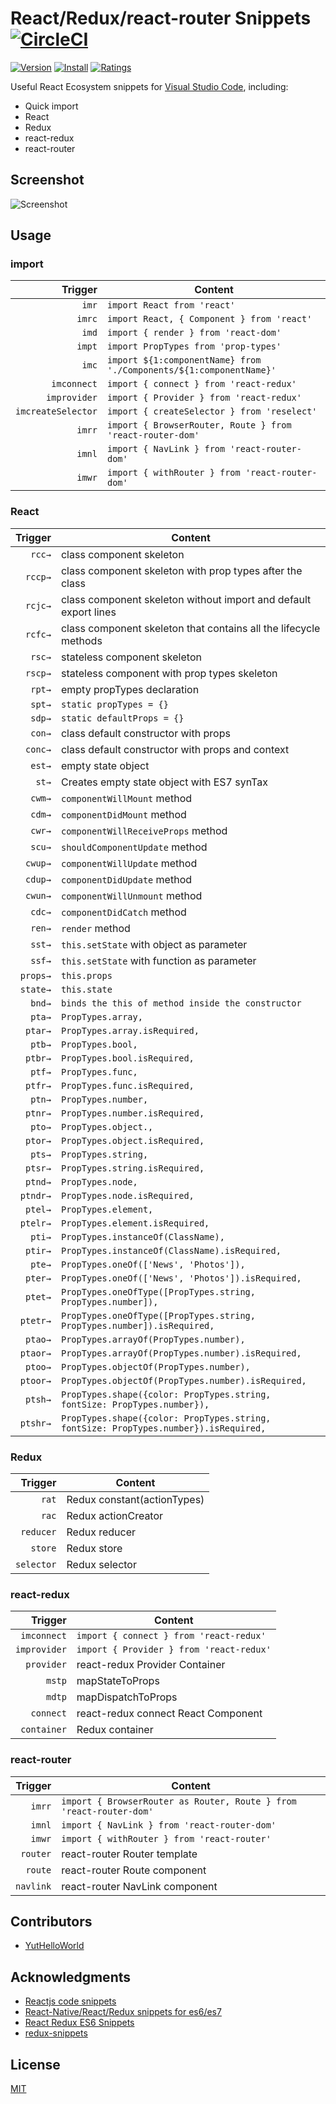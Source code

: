 # React/Redux/react-router Snippets [![CircleCI](https://circleci.com/gh/discountry/vscode-react-redux-react-router-snippets.png?&style=shield&circle-token=572ffbb6a4170d0bb2154f940380cf5a0a855dc0)](https://circleci.com/gh/discountry/vscode-react-redux-react-router-snippets/tree/master)

[![Version](https://vsmarketplacebadge.apphb.com/version/discountry.react-redux-react-router-snippets.svg)](https://marketplace.visualstudio.com/items?itemName=discountry.react-redux-react-router-snippets)
[![Install](https://vsmarketplacebadge.apphb.com/installs/discountry.react-redux-react-router-snippets.svg)](https://marketplace.visualstudio.com/items?itemName=discountry.react-redux-react-router-snippets)
[![Ratings](https://vsmarketplacebadge.apphb.com/rating-short/discountry.react-redux-react-router-snippets.svg)](https://marketplace.visualstudio.com/items?itemName=discountry.react-redux-react-router-snippets)

Useful React Ecosystem snippets for [Visual Studio Code](https://code.visualstudio.com/), including:

* Quick import
* React
* Redux
* react-redux
* react-router

## Screenshot

![Screenshot](https://github.com/discountry/vscode-react-redux-react-router-snippets/raw/master/images/screenshot.gif)

## Usage

### import

| Trigger  | Content |
| -------: | ------- |
| `imr`    | `import React from 'react'` |
| `imrc`   | `import React, { Component } from 'react'` |
| `imd`    | `import { render } from 'react-dom'` |
| `impt`   | `import PropTypes from 'prop-types'` |
| `imc`    | `import ${1:componentName} from './Components/${1:componentName}'` |
| `imconnect`    | `import { connect } from 'react-redux'` |
| `improvider`    | `import { Provider } from 'react-redux'` |
| `imcreateSelector`    | `import { createSelector } from 'reselect'` |
| `imrr`   | `import { BrowserRouter, Route } from 'react-router-dom'` |
| `imnl`    | `import { NavLink } from 'react-router-dom'` |
| `imwr`    | `import { withRouter } from 'react-router-dom'` |

### React

| Trigger  | Content |
| -------: | ------- |
| `rcc→`   | class component skeleton |
| `rccp→`  | class component skeleton with prop types after the class |
| `rcjc→`  | class component skeleton without import and default export lines |
| `rcfc→`  | class component skeleton that contains all the lifecycle methods |
| `rsc→`   | stateless component skeleton |
| `rscp→`  | stateless component with prop types skeleton |
| `rpt→`   | empty propTypes declaration |
| `spt→`   | `static propTypes = {}` |
| `sdp→`   | `static defaultProps = {}` |
| `con→`   | class default constructor with props|
| `conc→`  | class default constructor with props and context |
| `est→`   | empty state object |
| `st→`    | Creates empty state object with ES7 synTax |
| `cwm→`   | `componentWillMount` method |
| `cdm→`   | `componentDidMount` method |
| `cwr→`   | `componentWillReceiveProps` method |
| `scu→`   | `shouldComponentUpdate` method |
| `cwup→`  | `componentWillUpdate` method |
| `cdup→`  | `componentDidUpdate` method |
| `cwun→`  | `componentWillUnmount` method |
| `cdc→`   | `componentDidCatch` method |
| `ren→`   | `render` method |
| `sst→`   | `this.setState` with object as parameter |
| `ssf→`   | `this.setState` with function as parameter |
| `props→` | `this.props` |
| `state→` | `this.state` |
| `bnd→`   | `binds the this of method inside the constructor` |
| `pta→`   | `PropTypes.array,` |
| `ptar→`  | `PropTypes.array.isRequired,` |
| `ptb→`   | `PropTypes.bool,` |
| `ptbr→`  | `PropTypes.bool.isRequired,` |
| `ptf→`   | `PropTypes.func,` |
| `ptfr→`  | `PropTypes.func.isRequired,` |
| `ptn→`   | `PropTypes.number,` |
| `ptnr→`  | `PropTypes.number.isRequired,` |
| `pto→`   | `PropTypes.object.,` |
| `ptor→`  | `PropTypes.object.isRequired,` |
| `pts→`   | `PropTypes.string,` |
| `ptsr→`  | `PropTypes.string.isRequired,` |
| `ptnd→`  | `PropTypes.node,` |
| `ptndr→` | `PropTypes.node.isRequired,` |
| `ptel→`  | `PropTypes.element,` |
| `ptelr→` | `PropTypes.element.isRequired,` |
| `pti→`   | `PropTypes.instanceOf(ClassName),` |
| `ptir→`  | `PropTypes.instanceOf(ClassName).isRequired,` |
| `pte→`   | `PropTypes.oneOf(['News', 'Photos']),` |
| `pter→`  | `PropTypes.oneOf(['News', 'Photos']).isRequired,` |
| `ptet→`  | `PropTypes.oneOfType([PropTypes.string, PropTypes.number]),` |
| `ptetr→` | `PropTypes.oneOfType([PropTypes.string, PropTypes.number]).isRequired,` |
| `ptao→`  | `PropTypes.arrayOf(PropTypes.number),` |
| `ptaor→` | `PropTypes.arrayOf(PropTypes.number).isRequired,` |
| `ptoo→`  | `PropTypes.objectOf(PropTypes.number),` |
| `ptoor→` | `PropTypes.objectOf(PropTypes.number).isRequired,` |
| `ptsh→`  | `PropTypes.shape({color: PropTypes.string, fontSize: PropTypes.number}),` |
| `ptshr→` | `PropTypes.shape({color: PropTypes.string, fontSize: PropTypes.number}).isRequired,` |

### Redux

| Trigger  | Content |
| -------: | ------- |
| `rat`  | Redux constant(actionTypes) |
| `rac`  | Redux actionCreator |
| `reducer`  | Redux reducer |
| `store`  | Redux store |
| `selector`  | Redux selector |

### react-redux

| Trigger  | Content |
| -------: | ------- |
| `imconnect`    | `import { connect } from 'react-redux'` |
| `improvider`    | `import { Provider } from 'react-redux'` |
| `provider`  | react-redux Provider Container |
| `mstp`  | mapStateToProps |
| `mdtp`  | mapDispatchToProps |
| `connect`  | react-redux connect React Component |
| `container`  | Redux container |

### react-router

| Trigger  | Content |
| -------: | ------- |
| `imrr`   | `import { BrowserRouter as Router, Route } from 'react-router-dom'` |
| `imnl`    | `import { NavLink } from 'react-router-dom'` |
| `imwr`    | `import { withRouter } from 'react-router'` |
| `router`  | react-router Router template |
| `route`  | react-router  Route component |
| `navlink`  | react-router  NavLink component |

## Contributors

* [YutHelloWorld](https://github.com/YutHelloWorld)

## Acknowledgments

* [Reactjs code snippets](https://marketplace.visualstudio.com/items?itemName=xabikos.ReactSnippets)
* [React-Native/React/Redux snippets for es6/es7](https://marketplace.visualstudio.com/items?itemName=EQuimper.react-native-react-redux)
* [React Redux ES6 Snippets](https://marketplace.visualstudio.com/items?itemName=timothymclane.react-redux-es6-snippets)
* [redux-snippets](https://marketplace.visualstudio.com/items?itemName=jameshrisho.redux-snippets)

## License

[MIT](https://github.com/discountry/vscode-react-redux-react-router-snippets/blob/master/LICENSE)
